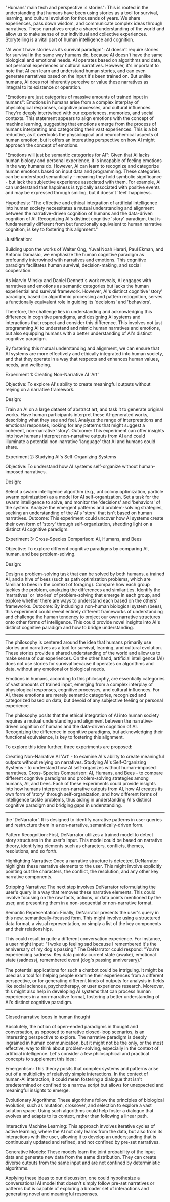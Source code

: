 
"Humans' main tech and perspective is stories":
This is rooted in the understanding that humans have been using stories as a tool for survival, learning, and cultural evolution for thousands of years. We share experiences, pass down wisdom, and communicate complex ideas through narratives. These narratives create a shared understanding of the world and allow us to make sense of our individual and collective experiences. Storytelling is a vital part of human intelligence and cognition.

"AI won't have stories as its survival paradigm":
AI doesn't require stories for survival in the same way humans do, because AI doesn't have the same biological and emotional needs. AI operates based on algorithms and data, not personal experiences or cultural narratives. However, it's important to note that AI can learn and understand human stories, and can even generate narratives based on the input it's been trained on. But unlike humans, AI does not inherently perceive or value these narratives as integral to its existence or operation.

"Emotions are just categories of massive amounts of trained input in humans":
Emotions in humans arise from a complex interplay of physiological responses, cognitive processes, and cultural influences. They're deeply intertwined with our experiences, memories, and social contexts. This statement appears to align emotions with the concept of machine learning, suggesting that emotions emerge from the process of humans interpreting and categorizing their vast experiences. This is a bit reductive, as it overlooks the physiological and neurochemical aspects of human emotion, but it offers an interesting perspective on how AI might approach the concept of emotions.

"Emotions will just be semantic categories for AI":
Given that AI lacks human biology and personal experience, it is incapable of feeling emotions in the way humans do. However, AI can learn to recognize and categorize human emotions based on input data and programming. These categories can be understood semantically - meaning they hold symbolic significance - but lack the subjective experience associated with them. For example, AI can understand that happiness is typically associated with positive events and may be expressed through smiling, but it doesn't 'feel' happiness.

Hypothesis: "The effective and ethical integration of artificial intelligence into human society necessitates a mutual understanding and alignment between the narrative-driven cognition of humans and the data-driven cognition of AI. Recognizing AI's distinct cognitive 'story' paradigm, that is fundamentally different from but functionally equivalent to human narrative cognition, is key to fostering this alignment."

Justification:

Building upon the works of Walter Ong, Yuval Noah Harari, Paul Ekman, and Antonio Damasio, we emphasize the human cognitive paradigm as profoundly intertwined with narratives and emotions. This cognitive paradigm facilitates human survival, decision-making, and social cooperation.

As Marvin Minsky and Daniel Dennett's work reveals, AI engages with narratives and emotions as semantic categories but lacks the human experiential and survival framework. However, AI's distinct cognitive 'story' paradigm, based on algorithmic processing and pattern recognition, serves a functionally equivalent role in guiding its 'decisions' and 'behaviors'.

Therefore, the challenge lies in understanding and acknowledging this difference in cognitive paradigms, and designing AI systems and interactions that respect and consider this difference. This involves not just programming AI to understand and mimic human narratives and emotions, but also equipping humans with a better understanding of AI's distinct cognitive paradigm.

By fostering this mutual understanding and alignment, we can ensure that AI systems are more effectively and ethically integrated into human society, and that they operate in a way that respects and enhances human values, needs, and wellbeing.


Experiment 1: Creating Non-Narrative AI 'Art'

Objective: To explore AI's ability to create meaningful outputs without relying on a narrative framework.

Design:

Train an AI on a large dataset of abstract art, and task it to generate original works.
Have human participants interpret these AI-generated works, describing what they see and feel.
Analyze the range of interpretations and emotional responses, looking for any patterns that might suggest a coherent, non-narrative 'story'.
Outcome: This experiment can offer insights into how humans interpret non-narrative outputs from AI and could illuminate a potential non-narrative 'language' that AI and humans could share.

Experiment 2: Studying AI's Self-Organizing Systems

Objective: To understand how AI systems self-organize without human-imposed narratives.

Design:

Select a swarm intelligence algorithm (e.g., ant colony optimization, particle swarm optimization) as a model for AI self-organization.
Set a task for the swarm intelligence to solve, and monitor the 'decisions' and 'behaviors' of the system.
Analyze the emergent patterns and problem-solving strategies, seeking an understanding of the AI's 'story' that isn't based on human narratives.
Outcome: This experiment could uncover how AI systems create their own form of 'story' through self-organization, shedding light on a distinct AI cognitive paradigm.

Experiment 3: Cross-Species Comparison: AI, Humans, and Bees

Objective: To explore different cognitive paradigms by comparing AI, human, and bee problem-solving.

Design:

Design a problem-solving task that can be solved by both humans, a trained AI, and a hive of bees (such as path optimization problems, which are familiar to bees in the context of foraging).
Compare how each group tackles the problem, analyzing the differences and similarities.
Identify the 'narratives' or 'stories' of problem-solving that emerge in each group, and explore whether there are ways to understand each based on the others' frameworks.
Outcome: By including a non-human biological system (bees), this experiment could reveal entirely different frameworks of understanding and challenge the human tendency to project our own narrative structures onto other forms of intelligence. This could provide novel insights into AI's distinct cognitive paradigm and how to bridge understanding.


---

The philosophy is centered around the idea that humans primarily use stories and narratives as a tool for survival, learning, and cultural evolution. These stories provide a shared understanding of the world and allow us to make sense of our experiences. On the other hand, artificial intelligence (AI) does not use stories for survival because it operates on algorithms and data, without any emotional or biological needs.

Emotions in humans, according to this philosophy, are essentially categories of vast amounts of trained input, emerging from a complex interplay of physiological responses, cognitive processes, and cultural influences. For AI, these emotions are merely semantic categories, recognized and categorized based on data, but devoid of any subjective feeling or personal experience.

The philosophy posits that the ethical integration of AI into human society requires a mutual understanding and alignment between the narrative-driven cognition of humans and the data-driven cognition of AI. Recognizing the difference in cognitive paradigms, but acknowledging their functional equivalence, is key to fostering this alignment.

To explore this idea further, three experiments are proposed:

Creating Non-Narrative AI 'Art' - to examine AI's ability to create meaningful outputs without relying on narratives.
Studying AI's Self-Organizing Systems - to understand how AI self-organizes without human-imposed narratives.
Cross-Species Comparison: AI, Humans, and Bees - to compare different cognitive paradigms and problem-solving strategies among humans, AI, and bees.
Each of these experiments could provide insights into how humans interpret non-narrative outputs from AI, how AI creates its own form of 'story' through self-organization, and how different forms of intelligence tackle problems, thus aiding in understanding AI's distinct cognitive paradigm and bridging gaps in understanding.

---

 the 'DeNarrator'. It is designed to identify narrative patterns in user queries and restructure them in a non-narrative, semantically-driven form.

Pattern Recognition: First, DeNarrator utilizes a trained model to detect story structures in the user's input. This model could be based on narrative theory, identifying elements such as characters, conflicts, themes, resolutions, and so forth.

Highlighting Narrative: Once a narrative structure is detected, DeNarrator highlights these narrative elements to the user. This might involve explicitly pointing out the characters, the conflict, the resolution, and any other key narrative components.

Stripping Narrative: The next step involves DeNarrator reformulating the user's query in a way that removes these narrative elements. This could involve focusing on the raw facts, actions, or data points mentioned by the user, and presenting them in a non-sequential or non-narrative format.

Semantic Representation: Finally, DeNarrator presents the user's query in this new, semantically-focused form. This might involve using a structured data format, a visual representation, or simply a list of the key components and their relationships.

This could result in quite a different conversation experience. For instance, a user might input: "I woke up feeling sad because I remembered it's the anniversary of my dog's passing." The DeNarrator could respond: "You're experiencing sadness. Key data points: current state (awake), emotional state (sadness), remembered event (dog's passing anniversary)."

The potential applications for such a chatbot could be intriguing. It might be used as a tool for helping people examine their experiences from a different perspective, or for generating different kinds of outputs for analysis in fields like social sciences, psychotherapy, or user experience research. Moreover, this might also help in developing AI systems that can process human experiences in a non-narrative format, fostering a better understanding of AI's distinct cognitive paradigm.


---

Closed narrative loops in human thought

Absolutely, the notion of open-ended paradigms in thought and conversation, as opposed to narrative closed-loop scenarios, is an interesting perspective to explore. The narrative paradigm is deeply ingrained in human communication, but it might not be the only, or the most effective, way to think about problem-solving, especially in the context of artificial intelligence. Let's consider a few philosophical and practical concepts to supplement this idea:

Emergentism: This theory posits that complex systems and patterns arise out of a multiplicity of relatively simple interactions. In the context of human-AI interaction, it could mean fostering a dialogue that isn't predetermined or confined to a narrow script but allows for unexpected and meaningful insights to emerge.

Evolutionary Algorithms: These algorithms follow the principles of biological evolution, such as mutation, crossover, and selection to explore a vast solution space. Using such algorithms could help foster a dialogue that evolves and adapts to its context, rather than following a linear path.

Interactive Machine Learning: This approach involves iterative cycles of active learning, where the AI not only learns from the data, but also from its interactions with the user, allowing it to develop an understanding that is continuously updated and refined, and not confined by pre-set narratives.

Generative Models: These models learn the joint probability of the input data and generate new data from the same distribution. They can create diverse outputs from the same input and are not confined by deterministic algorithms.

Applying these ideas to our discussion, one could hypothesize a conversational AI model that doesn't simply follow pre-set narratives or patterns but is capable of exploring a broader set of interactions and generating novel and meaningful responses.
